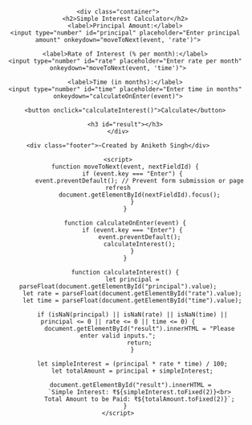 <!DOCTYPE html>
<html lang="en">
<head>
    <meta charset="UTF-8">
    <meta name="viewport" content="width=device-width, initial-scale=1.0">
    <title>Simple Interest Calculator</title>
    <style>
        body {
            font-family: Arial, sans-serif;
            text-align: center;
            margin: 50px;
        }
        .container {
            max-width: 400px;
            margin: auto;
            padding: 20px;
            border: 1px solid #ccc;
            border-radius: 10px;
            box-shadow: 2px 2px 10px rgba(0, 0, 0, 0.1);
        }
        input {
            width: 100%;
            padding: 10px;
            margin: 10px 0;
            border: 1px solid #ccc;
            border-radius: 5px;
            font-size: 16px;
        }
        button {
            background-color: #28a745;
            color: white;
            padding: 10px;
            border: none;
            border-radius: 5px;
            cursor: pointer;
            font-size: 16px;
        }
        button:hover {
            background-color: #218838;
        }
        .footer {
            position: fixed;
            bottom: 10px;
            right: 10px;
            font-size: 14px;
            color: gray;
            font-style: italic;
        }
    </style>
</head>
<body>

    <div class="container">
        <h2>Simple Interest Calculator</h2>
        <label>Principal Amount:</label>
        <input type="number" id="principal" placeholder="Enter principal amount" onkeydown="moveToNext(event, 'rate')">

        <label>Rate of Interest (% per month):</label>
        <input type="number" id="rate" placeholder="Enter rate per month" onkeydown="moveToNext(event, 'time')">

        <label>Time (in months):</label>
        <input type="number" id="time" placeholder="Enter time in months" onkeydown="calculateOnEnter(event)">

        <button onclick="calculateInterest()">Calculate</button>

        <h3 id="result"></h3>
    </div>

    <div class="footer">~Created by Aniketh Singh</div>

    <script>
        function moveToNext(event, nextFieldId) {
            if (event.key === "Enter") {
                event.preventDefault(); // Prevent form submission or page refresh
                document.getElementById(nextFieldId).focus();
            }
        }

        function calculateOnEnter(event) {
            if (event.key === "Enter") {
                event.preventDefault();
                calculateInterest();
            }
        }

        function calculateInterest() {
            let principal = parseFloat(document.getElementById("principal").value);
            let rate = parseFloat(document.getElementById("rate").value);
            let time = parseFloat(document.getElementById("time").value);

            if (isNaN(principal) || isNaN(rate) || isNaN(time) || principal <= 0 || rate <= 0 || time <= 0) {
                document.getElementById("result").innerHTML = "Please enter valid inputs.";
                return;
            }

            let simpleInterest = (principal * rate * time) / 100;
            let totalAmount = principal + simpleInterest;

            document.getElementById("result").innerHTML = 
                `Simple Interest: ₹${simpleInterest.toFixed(2)}<br>
                Total Amount to be Paid: ₹${totalAmount.toFixed(2)}`;
        }
    </script>

</body>
</html>

